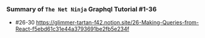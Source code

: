 ### Summary of `The Net Ninja` Graphql Tutorial #1-36
- #26-30
https://glimmer-tartan-f42.notion.site/26-Making-Queries-from-React-f5ebd61c31e44a3793691be2fb5e234f
